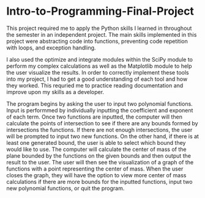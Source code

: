 # Intro-to-Programming-Final-Project

This project required me to apply the Python skills I learned in throughout the semester in an independent project. The main skills implemented in this project were abstracting code into functions, preventing code repetition with loops, and exception handling.

I also used the optimize and integrate modules within the SciPy module to perform my complex calculations as well as the Matplotlib module to help the user visualize the results. In order to correctly implement these tools into my project, I had to get a good understanding of each tool and how they worked. This requried me to practice reading documentation and improve upon my skills as a developer.

The program begins by asking the user to input two polynomial functions. Input is performmed by individually inputting the coefficient and exponent of each term. Once two functions are inputted, the computer will then calculate the points of intersection to see if there are any bounds formed by intersections the functions. If there are not enough intersections, the user will be prompted to input two new functions. On the other hand, if there is at least one generated bound, the user is able to select which bound they would like to use. The computer will calculate the center of mass of the plane bounded by the functions on the given bounds and then output the result to the user. The user will then see the visualization of a graph of the functions with a point representing the center of mass. When the user closes the graph, they will have the option to view more center of mass calculations if there are more bounds for the inputted functions, input two new polynomial functions, or quit the program.

